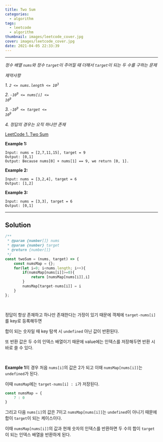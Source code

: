 ```yaml
---
title: Two Sum
categories:
  - algorithm
tags:
  - leetcode
  - algorithm
thumbnail: images/leetcode_cover.jpg
cover: images/leetcode_cover.jpg
date: 2021-04-05 22:33:39
---
```



---

<!--more-->

*정수 배열 `nums`와 정수 `target`이 주어질 때 더해서 `target`이 되는 두 수를 구하는 문제*

*제약사항*

*1. <code>2 <= nums.length <= 10<sup>3</sup></code>*

*2. <code>-10<sup>9</sup> <= nums[i] <= 10<sup>9</sup></code>*

*3. <code>-10<sup>9</sup> <= target <= 10<sup>9</sup></code>*

*4. 정답의 경우는 오직 하나만 존재*

[LeetCode 1. Two Sum](https://leetcode.com/problems/two-sum/)

**Example 1:**

```shell
Input: nums = [2,7,11,15], target = 9
Output: [0,1]
Output: Because nums[0] + nums[1] == 9, we return [0, 1].
```

**Example 2:**

```shell
Input: nums = [3,2,4], target = 6
Output: [1,2]
```

**Example 3:**

```shell
Input: nums = [3,3], target = 6
Output: [0,1]
```

---

## Solution

```javascript
/**
 * @param {number[]} nums
 * @param {number} target
 * @return {number[]}
 */
const twoSum = (nums, target) => {
    const numsMap = {};
    for(let i=0; i<nums.length; i++){
        if(numsMap[nums[i]]>=0){
            return [numsMap[nums[i]],i]
        }
        numsMap[target-nums[i]] = i
    }
};
```

<br />

정답이 항상 존재하고 하나만 존재한다는 가정이 있기 때문에 객체에 `target-nums[i]`를 key로 등록해두면

합이 되는 숫자일 때 key 탐색 시 `undefined` 아닌 값이 반환된다.

또 반환 값은 두 수의 인덱스 배열이기 때문에  value에는 인덱스를 저장해두면 반환 시 바로 쓸 수 있다.

<br />

**Example 1**의 경우 처음 `nums[i]`의 값은 2가 되고 이때 `numsMap[nums[i]]`는 `undefined`가 된다.

이때 `numsMap`에는 `target-nums[i] : i`가 저장된다.

```javascript
const numsMap = {
	7 : 0
}
```

그리고 다음 `nums[i]`의 값은 7이고 `numsMap[nums[i]]`는 `undefined`이 아니기 때문에 합이 `target`이 되는 케이스이다.

이때 `numsMap[nums[i]]`의 값과 현재 숫자의 인덱스를 반환하면 두 수의 합이 `target`이 되는 인덱스 배열을 반환하게 된다.
